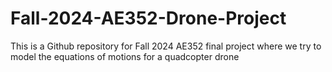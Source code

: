 # Fall-2024-AE352-Drone-Project

This is a Github repository for Fall 2024 AE352 final project where we try to model the equations of motions for a quadcopter drone